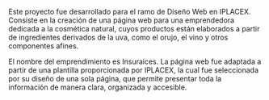 Este proyecto fue desarrollado para el ramo de Diseño Web en IPLACEX.
Consiste en la creación de una página web para una emprendedora dedicada a la cosmética natural, 
cuyos productos están elaborados a partir de ingredientes derivados de la uva, como el orujo, 
el vino y otros componentes afines.

El nombre del emprendimiento es Insuraices.
La página web fue adaptada a partir de una plantilla
proporcionada por IPLACEX, la cual fue seleccionada 
por su diseño de una sola página, que permite presentar 
toda la información de manera clara, organizada y accesible.
